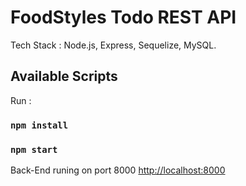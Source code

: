 # FoodStyles Todo REST API

Tech Stack : Node.js, Express, Sequelize, MySQL.

## Available Scripts

Run :

### `npm install`

### `npm start`

Back-End runing on port 8000 [http://localhost:8000](http://localhost:8000)
